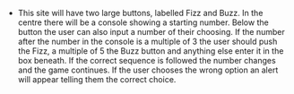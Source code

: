 - This site will have two large buttons, labelled Fizz and Buzz. In the centre there will be a console showing a starting number. Below the button the user can also input a number of their choosing. If the number after the number in the console is a multiple of 3 the user should push the Fizz, a multiple of 5 the Buzz button and anything else enter it in the box beneath. If the correct sequence is followed the number changes and the game continues. If the user chooses the wrong option an alert will appear telling them the correct choice.